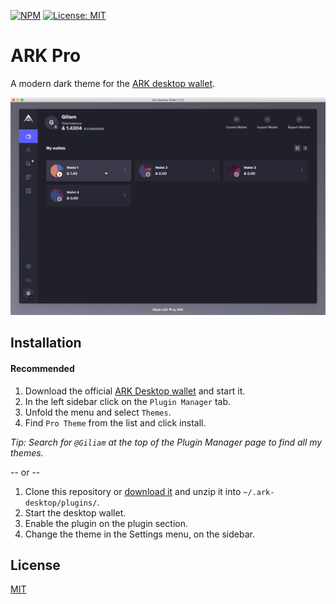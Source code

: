 [![NPM](https://img.shields.io/npm/v/@giliam/ark-pro)](https://www.npmjs.com/package/@giliam/ark-pro) [![License: MIT](https://img.shields.io/npm/l/@giliam/ark-pro)](https://opensource.org/licenses/MIT)

# ARK Pro

A modern dark theme for the [ARK desktop wallet](https://github.com/ArkEcosystem/desktop-wallet).

![Theme Preview](/src/images/github/preview.png)

## Installation

#### Recommended

1. Download the official [ARK Desktop wallet](https://github.com/ArkEcosystem/ark-desktop/releases/latest) and start it.
2. In the left sidebar click on the `Plugin Manager` tab.
3. Unfold the menu and select `Themes`.
4. Find `Pro Theme` from the list and click install.

_Tip: Search for `@Giliam` at the top of the Plugin Manager page to find all my themes._

\-- or --

1.  Clone this repository or [download it](https://github.com/giliamverheide/ARK-Pro/archive/master.zip) and unzip it into `~/.ark-desktop/plugins/`.
2.  Start the desktop wallet.
3.  Enable the plugin on the plugin section.
4.  Change the theme in the Settings menu, on the sidebar.

## License

[MIT](LICENSE)
